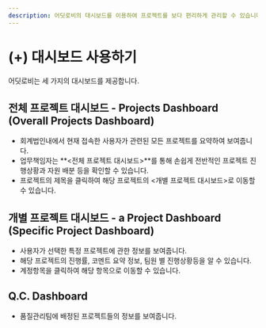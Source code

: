 ```yaml
---
description: 어딧로비의 대시보드를 이용하여 프로젝트를 보다 편리하게 관리할 수 있습니다.
---
```


# \(+\) 대시보드 사용하기

어딧로비는 세 가지의 대시보드를 제공합니다.

## **전체 프로젝트 대시보드 - Projects Dashboard** \(Overall Projects Dashboard\)

* 회계법인내에서 현재 접속한 사용자가 관련된 모든 프로젝트를 요약하여 보여줍니다. 
* 업무책임자는 **&lt;전체 프로젝트 대시보드&gt;**를 통해 손쉽게 전반적인 프로젝트 진행상황과 자원 배분 등을 확인할 수 있습니다. 
* 프로젝트의 제목을 클릭하여 해당 프로젝트의 &lt;개별 프로젝트 대시보드&gt;로 이동할 수 있습니다. 

## **개별 프로젝트 대시보드 - a Project Dashboard** \(Specific Project Dashboard\)

* 사용자가 선택한 특정 프로젝트에 관한 정보를 보여줍니다. 
* 해당 프로젝트의 진행률, 코멘트 요약 정보, 팀원 별 진행상황등을 알 수 있습니다. 
* 계정항목을 클릭하여 해당 항목으로 이동할 수 있습니다. 

## **Q.C. Dashboard**

* 품질관리팀에 배정된 프로젝트들의 정보를 보여줍니다.  

